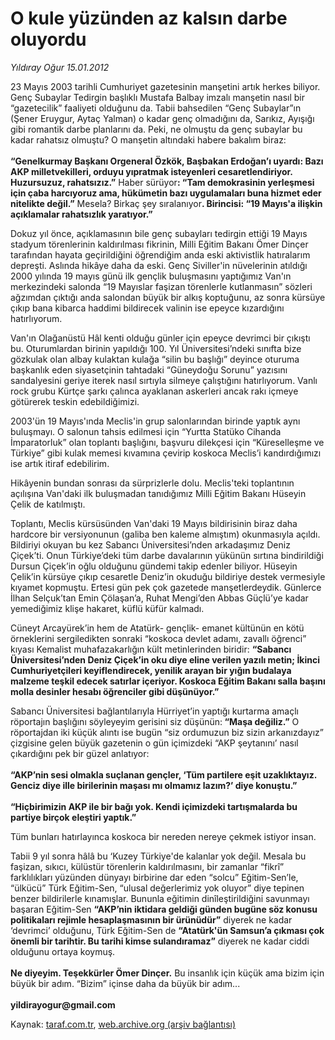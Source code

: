 # O kule yüzünden az kalsın darbe oluyordu

*Yıldıray Oğur 15.01.2012*

<div class="yazi"><p>23 Mayıs 2003 tarihli Cumhuriyet gazetesinin manşetini artık herkes biliyor. Genç Subaylar Tedirgin başlıklı Mustafa Balbay imzalı manşetin nasıl bir “gazetecilik” faaliyeti olduğunu da. Tabii bahsedilen “Genç Subaylar”ın (Şener Eruygur, Aytaç Yalman) o kadar genç olmadığını da, Sarıkız, Ayışığı gibi romantik darbe planlarını da. Peki, ne olmuştu da genç subaylar bu kadar rahatsız olmuştu? O manşetin altındaki habere bakalım biraz:<br/><br/><strong>“Genelkurmay Başkanı Orgeneral Özkök, Başbakan Erdoğan’ı uyardı: Bazı AKP milletvekilleri, orduyu yıpratmak isteyenleri cesaretlendiriyor. Huzursuzuz, rahatsızız.”</strong> Haber sürüyor<strong>: “Tam demokrasinin yerleşmesi için çaba harcıyoruz ama, hükümetin bazı uygulamaları buna hizmet eder nitelikte değil.”</strong> Mesela? Birkaç şey sıralanıyor<strong>. Birincisi: “19 Mayıs'a ilişkin açıklamalar rahatsızlık yaratıyor.”</strong></p>
<p>Dokuz yıl önce, açıklamasının bile genç subayları tedirgin ettiği 19 Mayıs stadyum törenlerinin kaldırılması fikrinin, Milli Eğitim Bakanı Ömer Dinçer tarafından hayata geçirildiğini öğrendiğim anda eski aktivistlik hatıralarım depreşti. Aslında hikâye daha da eski. Genç Siviller'in nüvelerinin atıldığı 2000 yılında 19 mayıs günü ilk gençlik buluşmasını yaptığımız Van'ın merkezindeki salonda “19 Mayıslar faşizan törenlerle kutlanmasın” sözleri ağzımdan çıktığı anda salondan büyük bir alkış koptuğunu, az sonra kürsüye çıkıp bana kibarca haddimi bildirecek valinin ise epeyce kızardığını hatırlıyorum.</p>
<p>Van'ın Olağanüstü Hâl kenti olduğu günler için epeyce devrimci bir çıkıştı bu. Oturumlardan birinin yapıldığı 100. Yıl Üniversitesi’ndeki sınıfta bize gözkulak olan albay kulaktan kulağa “silin bu başlığı” deyince oturuma başkanlık eden siyasetçinin tahtadaki “Güneydoğu Sorunu” yazısını sandalyesini geriye iterek nasıl sırtıyla silmeye çalıştığını hatırlıyorum. Vanlı rock grubu Kürtçe şarkı çalınca ayaklanan askerleri ancak rakı içmeye götürerek teskin edebildiğimizi.</p>
<p>2003'ün 19 Mayıs'ında Meclis'in grup salonlarından birinde yaptık aynı buluşmayı. O salonun tahsis edilmesi için “Yurtta Statüko Cihanda İmparatorluk” olan toplantı başlığını, başvuru dilekçesi için “Küreselleşme ve Türkiye” gibi kulak memesi kıvamına çevirip koskoca Meclis’i kandırdığımızı ise artık itiraf edebilirim.</p>
<p>Hikâyenin bundan sonrası da sürprizlerle dolu. Meclis'teki toplantının açılışına Van'daki ilk buluşmadan tanıdığımız Milli Eğitim Bakanı Hüseyin Çelik de katılmıştı.</p>
<p>Toplantı, Meclis kürsüsünden Van'daki 19 Mayıs bildirisinin biraz daha hardcore bir versiyonunun (galiba ben kaleme almıştım) okunmasıyla açıldı. Bildiriyi okuyan bu kez Sabancı Üniversitesi’nden arkadaşımız Deniz Çiçek’ti. Onun Türkiye’deki tüm darbe davalarının yükünün sırtına bindirildiği Dursun Çiçek’in oğlu olduğunu gündemi takip edenler biliyor. Hüseyin Çelik’in kürsüye çıkıp cesaretle Deniz’in okuduğu bildiriye destek vermesiyle kıyamet kopmuştu. Ertesi gün pek çok gazetede manşetlerdeydik. Günlerce İlhan Selçuk’tan Emin Çölaşan’a, Ruhat Mengi’den Abbas Güçlü’ye kadar yemediğimiz klişe hakaret, küflü küfür kalmadı.</p>
<p>Cüneyt Arcayürek’in hem de Atatürk- gençlik- emanet kültünün en kötü örneklerini sergiledikten sonraki “koskoca devlet adamı, zavallı öğrenci” kıyası Kemalist muhafazakarlığın kült metinlerinden biridir: <strong>“Sabancı Üniversitesi’nden Deniz Çiçek’in oku diye eline verilen yazılı metin; İkinci Cumhuriyetçileri keyiflendirecek, yenilik arayan bir yığın budalaya malzeme teşkil edecek satırlar içeriyor. Koskoca Eğitim Bakanı salla başını molla desinler hesabı öğrenciler gibi düşünüyor.”</strong></p>
<p>Sabancı Üniversitesi bağlantılarıyla Hürriyet’in yaptığı kurtarma amaçlı röportajın başlığını söyleyeyim gerisini siz düşünün:<strong> “Maşa değiliz.”</strong> O röportajdan iki küçük alıntı ise bugün “siz ordumuzun biz sizin arkanızdayız” çizgisine gelen büyük gazetenin o gün içimizdeki “AKP şeytanını’ nasıl çıkardığını pek bir güzel anlatıyor:<br/><br/><strong>“AKP’nin sesi olmakla suçlanan gençler, ‘Tüm partilere eşit uzaklıktayız. Genciz diye ille birilerinin maşası mı olmamız lazım?’ diye konuştu.”<br/><br/></strong><strong>“Hiçbirimizin AKP ile bir bağı yok. Kendi içimizdeki tartışmalarda bu partiye birçok eleştiri yaptık.”</strong></p>
<p>Tüm bunları hatırlayınca koskoca bir nereden nereye çekmek istiyor insan.</p>
<p>Tabii 9 yıl sonra hâlâ bu ‘Kuzey Türkiye'de kalanlar yok değil. Mesala bu faşizan, sıkıcı, külüstür törenlerin kaldırılmasını, bir zamanlar “fikrî” farklılıkları yüzünden dünyayı birbirine dar eden “solcu” Eğitim-Sen’le, “ülkücü” Türk Eğitim-Sen, “ulusal değerlerimiz yok oluyor” diye tepinen benzer bildirilerle kınamışlar. Bununla eğitimin dinîleştirildiğini savunmayı başaran Eğitim-Sen <strong>“AKP’nin iktidara geldiği günden bugüne söz konusu politikaları rejimle hesaplaşmasının bir ürünüdür”</strong> diyerek ne kadar ‘devrimci’ olduğunu, Türk Eğitim-Sen de <strong>“Atatürk'ün Samsun’a çıkması çok önemli bir tarihtir. Bu tarihi kimse sulandıramaz”</strong> diyerek ne kadar ciddi olduğunu ortaya koymuş.<br/><br/><strong>Ne diyeyim. Teşekkürler Ömer Dinçer.</strong> Bu insanlık için küçük ama bizim için büyük bir adım. “Bizim” içinse daha da büyük bir adım...<br/><br/><strong>yildirayogur@gmail.com</strong></p>
</div>

Kaynak: [taraf.com.tr](http://www.taraf.com.tr/yildiray-ogur/makale-o-kule-yuzunden-az-kalsin-darbe-oluyordu.htm), [web.archive.org (arşiv bağlantısı)](http://web.archive.org/web/20130709125643/http://www.taraf.com.tr/yildiray-ogur/makale-o-kule-yuzunden-az-kalsin-darbe-oluyordu.htm)
